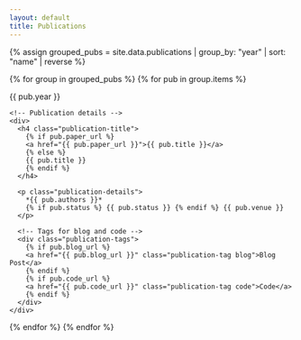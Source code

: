 ```yaml
---
layout: default
title: Publications
---
```


<div class="publications-container">

{% assign grouped_pubs = site.data.publications | group_by: "year" | sort: "name" | reverse %}

{% for group in grouped_pubs %}
  {% for pub in group.items %}
  <div class="publication-card">
    <!-- Year on the left -->
    <div class="publication-year">
      {{ pub.year }}
    </div>

    <!-- Publication details -->
    <div>
      <h4 class="publication-title">
        {% if pub.paper_url %}
        <a href="{{ pub.paper_url }}">{{ pub.title }}</a>
        {% else %}
        {{ pub.title }}
        {% endif %}
      </h4>

      <p class="publication-details">
        *{{ pub.authors }}*  
        {% if pub.status %} {{ pub.status }} {% endif %} {{ pub.venue }}
      </p>

      <!-- Tags for blog and code -->
      <div class="publication-tags">
        {% if pub.blog_url %}
        <a href="{{ pub.blog_url }}" class="publication-tag blog">Blog Post</a>
        {% endif %}
        {% if pub.code_url %}
        <a href="{{ pub.code_url }}" class="publication-tag code">Code</a>
        {% endif %}
      </div>
    </div>
  </div>
  {% endfor %}
{% endfor %}

</div>